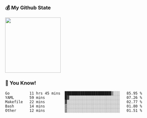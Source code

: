 ### :moneybag: My Github State

<img height="180em" src="https://github-readme-stats.vercel.app/api?username=G-Asura&show_icons=true&hide_border=true&count_private=true&include_all_commits=true" />

### :pill: You Know!
<!--START_SECTION:waka-->

```text
Go         11 hrs 45 mins  █████████████████████▒░░░   85.95 %
YAML       59 mins         █▓░░░░░░░░░░░░░░░░░░░░░░░   07.26 %
Makefile   22 mins         ▓░░░░░░░░░░░░░░░░░░░░░░░░   02.77 %
Bash       14 mins         ▒░░░░░░░░░░░░░░░░░░░░░░░░   01.80 %
Other      12 mins         ▒░░░░░░░░░░░░░░░░░░░░░░░░   01.51 %
```

<!--END_SECTION:waka-->

<!--
**G-Asura/G-Asura** is a ✨ _special_ ✨ repository because its `README.md` (this file) appears on your GitHub profile.

Here are some ideas to get you started:

- 🔭 I’m currently working on ...
- 🌱 I’m currently learning ...
- 👯 I’m looking to collaborate on ...
- 🤔 I’m looking for help with ...
- 💬 Ask me about ...
- 📫 How to reach me: ...
- 😄 Pronouns: ...
- ⚡ Fun fact: ...
-->
